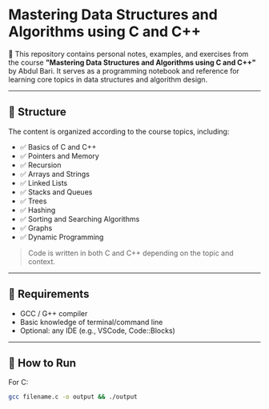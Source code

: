 # Mastering Data Structures and Algorithms using C and C++

📘 This repository contains personal notes, examples, and exercises from the course **"Mastering Data Structures and Algorithms using C and C++"** by Abdul Bari. It serves as a programming notebook and reference for learning core topics in data structures and algorithm design.

---

## 📂 Structure

The content is organized according to the course topics, including:

- ✅ Basics of C and C++
- ✅ Pointers and Memory
- ✅ Recursion
- ✅ Arrays and Strings
- ✅ Linked Lists
- ✅ Stacks and Queues
- ✅ Trees
- ✅ Hashing
- ✅ Sorting and Searching Algorithms
- ✅ Graphs
- ✅ Dynamic Programming

> Code is written in both C and C++ depending on the topic and context.

---

## 📎 Requirements

- GCC / G++ compiler
- Basic knowledge of terminal/command line
- Optional: any IDE (e.g., VSCode, Code::Blocks)

---

## 🚀 How to Run

For C:
```bash
gcc filename.c -o output && ./output
